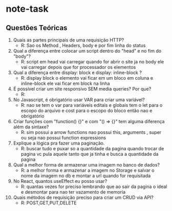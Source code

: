 # note-task


## Questões Teóricas

1. Quais as partes principais de uma requisição HTTP?
    - R: Sao os Method , Headers, body e por fim linha do status 
2. Qual a diferença entre colocar um script dentro do "head" e no fim do "body"?
    - R: script em head vai carregar quando for abrir o site ja no body ele vai carregar depois que for processador os elementos
3. Qual a diferença entre display: block e display: inline-block ? 
    - R: display block o elemento vai ficar em um bloco em coluna e inline-block ele vai ficar em block na linha 
4. É possível criar um site responsivo SEM media queries? Por que?
    - R:
5. No Javascript, é obrigatório usar VAR para criar uma variável?
    - R: nao se tem o var para variáveis editais e globais tem o let para o escopo do arquivo e cost para o escopo do bloco então nao e obrigatório
6. Criar funções com "function() {}" e com "() => {}" tem alguma diferença além da sintaxe?
    - R: sim possui a arrow functions nao possui this, arguments , super ou seja nao possui function expressions 
7. Explique a lógica pra fazer uma paginação.
    - R: buscar tudo e puxar so a quantidade da pagina quando trocar de pagina vc pula aquele tanto que ja tinha e busca a quantidade da pagina
8. Qual a melhor forma de armazenar uma imagem no banco de dados?
    - R: a melhor forma e armazenar a imagem no Storage e salvar o nome da imagem no db e montar a url quando for requisitada
9. No React, quantos useEffect eu posso usar?
    - R: quantas vezes for preciso lembrando que ao sair da pagina o ideal e desmontar para nao ter vazamento de memoria 
10. Quais métodos de requisição preciso para criar um CRUD via API?
    - R: POST,GET,PUT,DELETE 